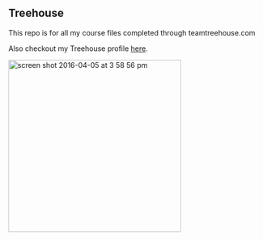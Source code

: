 ## Treehouse

This repo is for all my course files completed through teamtreehouse.com


Also checkout my Treehouse profile [here](https://teamtreehouse.com/snide).

<img width="341" alt="screen shot 2016-04-05 at 3 58 56 pm" src="https://cloud.githubusercontent.com/assets/6011740/14725950/dec7e8c6-07ec-11e6-8c01-4f991ab879e0.png">



